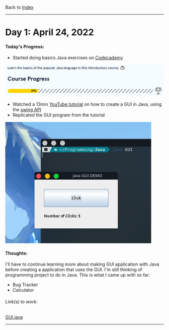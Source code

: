 Back to [Index](README.md)
____
# Day 1: April 24, 2022
#### Today's Progress:
-  Started doing basics Java exercises on [Codecademy](https://www.codecademy.com/learn/learn-java)

![JavaProgress21.png](../Attachments-DOC/JavaProgress21.png)

-  Watched a 13min [YouTube tutorial](https://youtu.be/5o3fMLPY7qY) on how to create a GUI in Java, using the [swing API](https://www.javatpoint.com/java-swing)
-  Replicated the GUI program from the tutorial

![JavaGUITest.png](../Attachments-DOC/JavaGUITest.png)

#### Thoughts: 
I'll have to continue learning more about making GUI application with Java before creating a application that uses the GUI.
I'm still thinking of programming project to do in Java. 
This is what I came up with so far:
- Bug Tracker
- Calculator



###### Link(s) to work:
[GUI.java](../Attachments-DOC/GUI.java)
___
